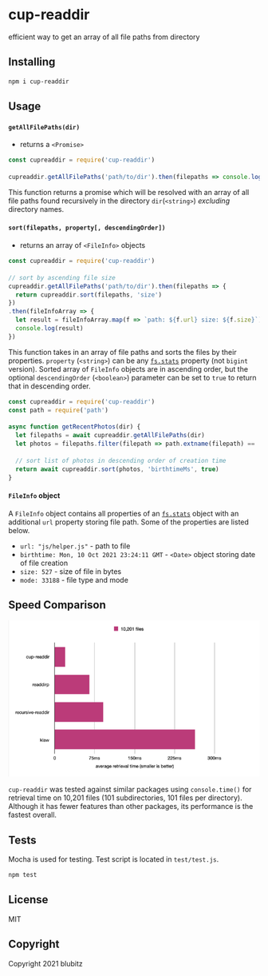# cup-readdir

efficient way to get an array of all file paths from directory

## Installing

```sh
npm i cup-readdir
```

## Usage

#### `getAllFilePaths(dir)`
- returns a `<Promise>`

```js
const cupreaddir = require('cup-readdir')

cupreaddir.getAllFilePaths('path/to/dir').then(filepaths => console.log(filepaths))
```

This function returns a promise which will be resolved with an array of all file paths found recursively in the directory `dir`(`<string>`) *excluding*  directory names.

#### `sort(filepaths, property[, descendingOrder])`
- returns an array of `<FileInfo>` objects

```js
const cupreaddir = require('cup-readdir')

// sort by ascending file size
cupreaddir.getAllFilePaths('path/to/dir').then(filepaths => {
  return cupreaddir.sort(filepaths, 'size')
})
.then(fileInfoArray => {
  let result = fileInfoArray.map(f => `path: ${f.url} size: ${f.size}`)
  console.log(result)
})
```

This function takes in an array of file paths and sorts the files by  their properties. `property` (`<string>`) can be any [`fs.stats`](https://nodejs.org/api/fs.html#fs_class_fs_stats) property (not `bigint` version). Sorted array of `FileInfo` objects are in ascending order, but the optional `descendingOrder` (`<boolean>`) parameter can be set to `true` to return that in descending order.

```js
const cupreaddir = require('cup-readdir')
const path = require('path')

async function getRecentPhotos(dir) {
  let filepaths = await cupreaddir.getAllFilePaths(dir)
  let photos = filepaths.filter(filepath => path.extname(filepath) == '.png')

  // sort list of photos in descending order of creation time
  return await cupreaddir.sort(photos, 'birthtimeMs', true)
}
```

#### `FileInfo` object
A `FileInfo` object contains all properties of an [`fs.stats`](https://nodejs.org/api/fs.html#fs_class_fs_stats) object with an additional `url` property storing file path. Some of the properties are listed below.
-  `url: "js/helper.js"` - path to file
- `birthtime: Mon, 10 Oct 2021 23:24:11 GMT` - `<Date>` object storing date of file creation
- `size: 527` - size of file in bytes
- `mode: 33188` - file type and mode

## Speed Comparison

![Files](https://raw.githubusercontent.com/blubitz/cup-readdir/master/images/speedtest.png)

`cup-readdir` was tested against similar packages using `console.time()` for retrieval time on 10,201 files (101 subdirectories, 101 files per directory). Although it has fewer features than other packages, its performance is the fastest overall.

## Tests

Mocha is used for testing. Test script is located in `test/test.js`.

```sh
npm test
```

## License

MIT

## Copyright
Copyright 2021 blubitz
